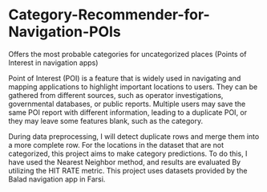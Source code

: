 # Category-Recommender-for-Navigation-POIs
Offers the most probable categories for uncategorized places (Points of Interest in navigation apps)

Point of Interest (POI) is a feature that is widely used in navigating and mapping applications to highlight important locations to users. 
They can be gathered from different sources, such as operator investigations, governmental databases, or public reports. 
Multiple users may save the same POI report with different information, leading to a duplicate POI, or they may leave some features blank, such as the category.

During data preprocessing, I will detect duplicate rows and merge them into a more complete row.
For the locations in the dataset that are not categorized, this project aims to make category predictions. 
To do this, I have used the Nearest Neighbor method, and results are evaluated By utilizing the HIT RATE metric.
This project uses datasets provided by the Balad navigation app in Farsi.
